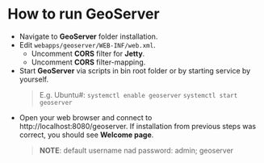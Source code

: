# How to run GeoServer

- Navigate to **GeoServer** folder installation.
- Edit `webapps/geoserver/WEB-INF/web.xml`.
	- Uncomment **CORS** filter for **Jetty**.
	- Uncomment **CORS** filter-mapping. 
- Start **GeoServer** via scripts in bin root folder or by starting service by yourself.
	>E.g. Ubuntu#: 
	`systemctl enable geoserver`
	`systemctl start geoserver`
- Open your web browser and connect to http://localhost:8080/geoserver. If installation from previous steps was correct, you should see **Welcome page**.    
	>**NOTE**: default username nad password: admin; geoserver
